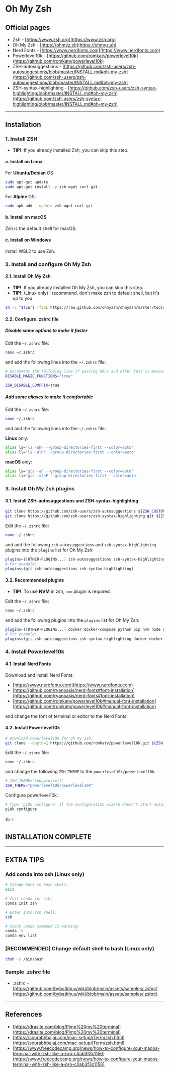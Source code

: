 # Oh My Zsh

## Official pages

* Zsh - [https://www.zsh.org](https://www.zsh.org)
* Oh My Zsh - [https://ohmyz.sh](https://ohmyz.sh)
* Nerd Fonts - [https://www.nerdfonts.com](https://www.nerdfonts.com)
* Powerlevel10k - [https://github.com/romkatv/powerlevel10k](https://github.com/romkatv/powerlevel10k)
* ZSH-autosuggestions - [https://github.com/zsh-users/zsh-autosuggestions/blob/master/INSTALL.md#oh-my-zsh](https://github.com/zsh-users/zsh-autosuggestions/blob/master/INSTALL.md#oh-my-zsh)
* ZSH-syntax-highlighting - [https://github.com/zsh-users/zsh-syntax-highlighting/blob/master/INSTALL.md#oh-my-zsh](https://github.com/zsh-users/zsh-syntax-highlighting/blob/master/INSTALL.md#oh-my-zsh)

---

## Installation

### 1. Install **ZSH**

* **TIP!**: If you already installed Zsh, you can skip this step.

#### a. Install on **Linux**

For **Ubuntu/Debian** OS:

```bash
sudo apt-get update
sudo apt-get install -y zsh wget curl git
```

For **Alpine** OS:

```bash
sudo apk add --update zsh wget curl git
```

#### b. Install  on **macOS**

Zsh is the default shell for macOS.

#### c. Install on **Windows**

Install WSL2 to use Zsh.

### 2. Install and configure **Oh My Zsh**

#### 2.1. Install Oh My Zsh

* **TIP!**: If you already installed Oh My Zsh, you can skip this step.
* **TIP!**: (Linux only) I recommend, don't make zsh to default shell, but it's up to you.

```sh
sh -c "$(curl -fsSL https://raw.github.com/ohmyzsh/ohmyzsh/master/tools/install.sh)"
```

#### 2.2. Configure .zshrc file

##### Disable some options to make it faster

Edit the `~/.zshrc` file:

```sh
nano ~/.zshrc
```

and add the following lines into the `~/.zshrc` file:

```zsh
# Uncomment the following line if pasting URLs and other text is messed up.
DISABLE_MAGIC_FUNCTIONS="true"

ZSH_DISABLE_COMPFIX=true
```

##### Add some aliases to make it comfortable

Edit the `~/.zshrc` file:

```sh
nano ~/.zshrc
```

and add the following lines into the `~/.zshrc` file:

**Linux** only:

```sh
alias ls='ls -ahF --group-directories-first --color=auto'
alias ll='ls -alhF --group-directories-first --color=auto'
```

**macOS** only:

```sh
alias ls='gls -aF --group-directories-first --color=auto'
alias ll='gls -alhF --group-directories-first --color=auto'
```

### 3. Install Oh My Zsh plugins

#### 3.1. Install **ZSH-autosuggestions** and **ZSH-syntax-highlighting**

```sh
git clone https://github.com/zsh-users/zsh-autosuggestions ${ZSH_CUSTOM:-~/.oh-my-zsh/custom}/plugins/zsh-autosuggestions
git clone https://github.com/zsh-users/zsh-syntax-highlighting.git ${ZSH_CUSTOM:-~/.oh-my-zsh/custom}/plugins/zsh-syntax-highlighting
```

Edit the `~/.zshrc` file:

```sh
nano ~/.zshrc
```

and add the following `zsh-autosuggestions` and `zsh-syntax-highlighting` plugins into the `plugins` list for Oh My Zsh:

```sh
plugins=([OTHER-PLUGINS...] zsh-autosuggestions zsh-syntax-highlighting)
# For example:
plugins=(git zsh-autosuggestions zsh-syntax-highlighting)
```

#### 3.2. Recommended plugins

* **TIP!**: To use **NVM** in zsh, `nvm` plugin is required.

Edit the `~/.zshrc` file:

```sh
nano ~/.zshrc
```

and add the following plugins into the `plugins` list for Oh My Zsh:

```sh
plugins=([OTHER-PLUGINS...] docker docker-compose python pip nvm node npm)
# For example:
plugins=(git zsh-autosuggestions zsh-syntax-highlighting docker docker-compose python pip nvm node npm)
```

### 4. Install **Powerlevel10k**

#### 4.1. Install Nerd Fonts

Download and install Nerd Fonts:

* [https://www.nerdfonts.com](https://www.nerdfonts.com)
* [https://github.com/ryanoasis/nerd-fonts#font-installation](https://github.com/ryanoasis/nerd-fonts#font-installation)
* [https://github.com/romkatv/powerlevel10k#manual-font-installation](https://github.com/romkatv/powerlevel10k#manual-font-installation)

and change the font of terminal or editor to the Nerd Fonts!

#### 4.2. Install Powerlevel10k

```sh
# Download Powerlevel10k for Oh My Zsh:
git clone --depth=1 https://github.com/romkatv/powerlevel10k.git ${ZSH_CUSTOM:-$HOME/.oh-my-zsh/custom}/themes/powerlevel10k
```

Edit the `~/.zshrc` file:

```sh
nano ~/.zshrc
```

and change the following `ZSH_THEME` to the `powerlevel10k/powerlevel10k`:

```sh
# ZSH_THEME="robbyrussell"
ZSH_THEME="powerlevel10k/powerlevel10k"
```

Configure powerlevel10k:

```sh
# Type 'p10k configure' if the configuration wizard doesn't start automatically:
p10k configure
```

:thumbsup: :sparkles:

## INSTALLATION COMPLETE

---

## EXTRA TIPS

### Add conda into zsh (Linux only)

```sh
# Change back to bash shell:
exit

# Init conda for zsh:
conda init zsh

# Enter into zsh shell:
zsh

# Check conda command is working:
conda -V
conda env list
```

### [RECOMMENDED] Change default shell to bash (Linux only)

```sh
chsh -s /bin/bash
```

### Sample .zshrc file

* .zshrc - [https://github.com/bybatkhuu/wiki/blob/main/assets/samples/.zshrc](https://github.com/bybatkhuu/wiki/blob/main/assets/samples/.zshrc)

---

## References

* [https://drasite.com/blog/Pimp%20my%20terminal](https://drasite.com/blog/Pimp%20my%20terminal)
* [https://sourabhbajaj.com/mac-setup/iTerm/zsh.html](https://sourabhbajaj.com/mac-setup/iTerm/zsh.html)
* [https://www.freecodecamp.org/news/how-to-configure-your-macos-terminal-with-zsh-like-a-pro-c0ab3f3c1156](https://www.freecodecamp.org/news/how-to-configure-your-macos-terminal-with-zsh-like-a-pro-c0ab3f3c1156)
